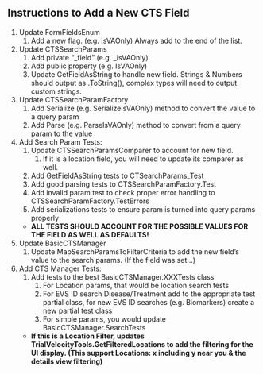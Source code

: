 ## Instructions to Add a New CTS Field
1. Update FormFieldsEnum 
   1. Add a new flag. (e.g. IsVAOnly) Always add to the end of the list.
2. Update CTSSearchParams
   1. Add private “_field”  (e.g. _isVAOnly)
   2. Add public property  (e.g. IsVAOnly)
   3. Update GetFieldAsString to handle new field.  Strings & Numbers should output as .ToString(), complex types will need to output custom strings.
3. Update CTSSearchParamFactory
   1. Add Serialize<FIELDNAME> (e.g. SerializeIsVAOnly) method to convert the value to a query param
   2. Add Parse<FIELDNAME> (e.g. ParseIsVAOnly) method to convert from a query param to the value
4. Add Search Param Tests:
   1. Update CTSSearchParamsComparer to account for new field.
      1. If it is a location field, you will need to update its comparer as well.
   2. Add GetFieldAsString tests to CTSearchParams_Test
   3. Add good parsing tests to CTSSearchParamFactory.Test
   4. Add invalid param test to check proper error handling to CTSSearchParamFactory.TestErrors
   5. Add serializations tests to ensure param is turned into query params properly
   - **ALL TESTS SHOULD ACCOUNT FOR THE POSSIBLE VALUES FOR THE FIELD AS WELL AS DEFAULTS!**
5. Update BasicCTSManager
   1. Update MapSearchParamsToFilterCriteria to add the new field’s value to the search params. (If the field was set…)
6. Add CTS Manager Tests:
   1. Add tests to the best BasicCTSManager.XXXTests class
      1. For Location params, that would be location search tests
      2. For EVS ID search Disease/Treatment add to the appropriate test partial class, for new EVS ID searches (e.g. Biomarkers) create a new partial test class
      3. For simple params, you would update BasicCTSManager.SearchTests
   - **If this is a Location Filter, updates TrialVelocityTools.GetFilteredLocations to add the filtering for the UI display. (This support Locations: x including y near you & the details view filtering)**
